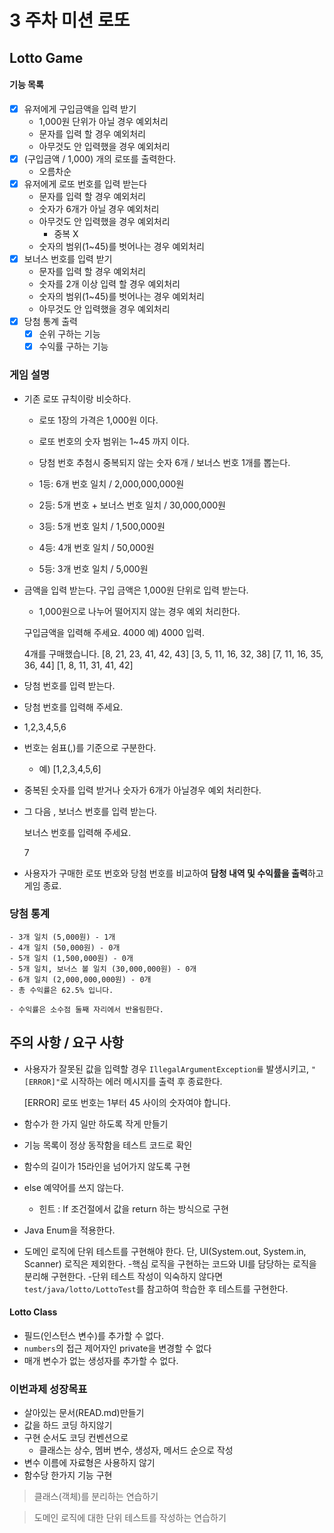 # 3 주차 미션 로또

## Lotto Game

#### 기능 목록

- [X] 유저에게 구입금액을 입력 받기
    - 1,000원 단위가 아닐 경우 예외처리
    - 문자를 입력 할 경우 예외처리
    - 아무것도 안 입력했을 경우 예외처리
- [X] (구입금액 / 1,000) 개의 로또를 출력한다.
    - 오름차순
- [X] 유저에게 로또 번호를 입력 받는다
    - 문자를 입력 할 경우 예외처리
    - 숫자가 6개가 아닐 경우 예외처리
    - 아무것도 안 입력했을 경우 예외처리
        - 중복 X
    - 숫자의 범위(1~45)를 벗어나는 경우 예외처리
- [X] 보너스 번호를 입력 받기
    - 문자를 입력 할 경우 예외처리
    - 숫자를 2개 이상 입력 할 경우 예외처리
    - 숫자의 범위(1~45)를 벗어나는 경우 예외처리
    - 아무것도 안 입력했을 경우 예외처리
- [X] 당첨 통계 출력
    - [X] 순위 구하는 기능
    - [X] 수익률 구하는 기능

### 게임 설명

- 기존 로또 규칙이랑 비슷하다.
    - 로또 1장의 가격은 1,000원 이다.
    - 로또 번호의 숫자 범위는 1~45 까지 이다.
    - 당첨 번호 추첨시 중복되지 않는 숫자 6개 / 보너스 번호 1개를 뽑는다.


    - 1등: 6개 번호 일치 / 2,000,000,000원
    - 2등: 5개 번호 + 보너스 번호 일치 / 30,000,000원
    - 3등: 5개 번호 일치 / 1,500,000원
    - 4등: 4개 번호 일치 / 50,000원
    - 5등: 3개 번호 일치 / 5,000원

- 금액을 입력 받는다. 구입 금액은 1,000원 단위로 입력 받는다.
    - 1,000원으로 나누어 떨어지지 않는 경우 예외 처리한다.


    구입금액을 입력해 주세요.
    4000
    예) 4000 입력.

    4개를 구매했습니다.
    [8, 21, 23, 41, 42, 43]
    [3, 5, 11, 16, 32, 38]
    [7, 11, 16, 35, 36, 44]
    [1, 8, 11, 31, 41, 42]


- 당첨 번호를 입력 받는다.

- 당첨 번호를 입력해 주세요.
- 1,2,3,4,5,6
- 번호는 쉼표(,)를 기준으로 구분한다. 
  - 예) [1,2,3,4,5,6]
- 중복된 숫자를 입력 받거나 숫자가 6개가 아닐경우 예외 처리한다.

- 그 다음 , 보너스 번호를 입력 받는다.


    보너스 번호를 입력해 주세요.

    7

- 사용자가 구매한 로또 번호와 당첨 번호를 비교하여 **담청 내역 및 수익률을 출력**하고 게임 종료.

### 당첨 통계


    - 3개 일치 (5,000원) - 1개
    - 4개 일치 (50,000원) - 0개
    - 5개 일치 (1,500,000원) - 0개
    - 5개 일치, 보너스 볼 일치 (30,000,000원) - 0개
    - 6개 일치 (2,000,000,000원) - 0개
    - 총 수익률은 62.5% 입니다.
  
    - 수익률은 소수점 둘째 자리에서 반올림한다.

## 주의 사항 / 요구 사항

- 사용자가 잘못된 값을 입력할 경우 `IllegalArgumentException를` 발생시키고, `"[ERROR]"`로 시작하는 에러 메시지를 출력 후 종료한다.

  [ERROR] 로또 번호는 1부터 45 사이의 숫자여야 합니다.

- 함수가 한 가지 일만 하도록 작게 만들기
- 기능 목록이 정상 동작함을 테스트 코드로 확인
- 함수의 길이가 15라인을 넘어가지 않도록 구현
- else 예약어를 쓰지 않는다.
    - 힌트 : If 조건절에서 값을 return 하는 방식으로 구현
- Java Enum을 적용한다.
- 도메인 로직에 단위 테스트를 구현해야 한다. 단, UI(System.out, System.in, Scanner) 로직은 제외한다.
  -핵심 로직을 구현하는 코드와 UI를 담당하는 로직을 분리해 구현한다.
  -단위 테스트 작성이 익숙하지 않다면 `test/java/lotto/LottoTest`를 참고하여 학습한 후 테스트를 구현한다.

#### Lotto Class

- 필드(인스턴스 변수)를 추가할 수 없다.
- `numbers`의 접근 제어자인 private을 변경할 수 없다
- 매개 변수가 없는 생성자를 추가할 수 없다.

### 이번과제 성장목표

- 살아있는 문서(READ.md)만들기
- 값을 하드 코딩 하지않기
- 구현 순서도 코딩 컨벤션으로
    - 클래스는 상수, 멤버 변수, 생성자, 메서드 순으로 작성
- 변수 이름에 자료형은 사용하지 않기
- 함수당 한가지 기능 구현

> 클래스(객체)를 분리하는 연습하기

> 도메인 로직에 대한 단위 테스트를 작성하는 연습하기